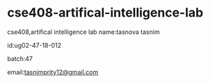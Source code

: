 # cse408-artifical-intelligence-lab
cse408,artifical intelligence lab
 name:tasnova tasnim 
 
 id:ug02-47-18-012
 
  batch:47
  
  email:tasnimprity12@gmail.com
